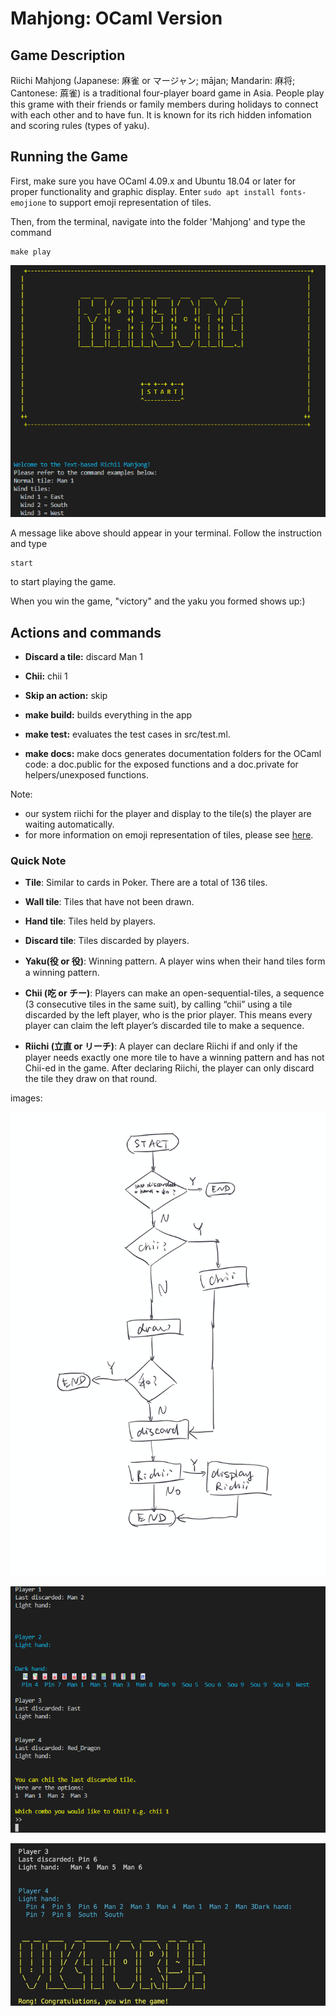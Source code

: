 # Mahjong: OCaml Version

## Game Description

Riichi Mahjong (Japanese: 麻雀 or マージャン; mājan; Mandarin: 麻将; Cantonese: 蔴雀) is a traditional four-player board game in Asia. People play this grame with their friends or family members during holidays to connect with each other and to have fun. It is known for its rich 
hidden infomation and scoring rules (types of yaku).

## Running the Game

First, make sure you have OCaml 4.09.x and Ubuntu 18.04 or later for proper 
functionality and graphic display. Enter ``` sudo apt install fonts-emojione ``` to
support emoji representation of tiles.

Then, from the terminal, navigate into the folder 'Mahjong' and type the command
```
make play
```
![](image/title.png)

A message like above should appear in your terminal. Follow the instruction and 
type
```
start
```
to start playing the game.

When you win the game, "victory" and the yaku you formed shows up:)


## Actions and commands

- **Discard a tile:** discard Man 1

- **Chii:** chii 1

- **Skip an action:** skip

- **make build:** builds everything in the app 

- **make test:** evaluates the test cases in src/test.ml.

- **make docs:** make docs generates documentation folders for the OCaml code: a doc.public for the exposed functions and a doc.private for helpers/unexposed functions.

Note: 
- our system riichi for the player and display to the tile(s) the player
are waiting automatically. 
- for more information on emoji representation of tiles, please see [here](https://www.htmlsymbol.com/unicode-code/mahjong-tiles/).


### Quick Note

- **Tile**: Similar to cards in Poker. There are a total of 136 tiles.

- **Wall tile**: Tiles that have not been drawn.

- **Hand tile**: Tiles held by players.

- **Discard tile**: Tiles discarded by players.

- **Yaku(役 or 役)**: Winning pattern. A player wins when their hand tiles form a winning pattern.

- **Chii (吃 or チー)**: Players can make an open-sequential-tiles, a sequence (3 consecutive tiles in the same suit), by calling “chii” using a tile discarded by the left player, who is the prior player.  This means every player can claim the left player’s discarded tile to make a sequence.

- **Riichi (立直 or リーチ)**: A player can declare Riichi if and only if the player needs exactly one more tile to have a winning pattern and has not Chii-ed in the game. After declaring Riichi, the player can only discard the tile they draw on that round. 


images: 

![gameflow](image/gameflow.png)

![chii](image/chii.png)

![victory](image/ron.jpg)

